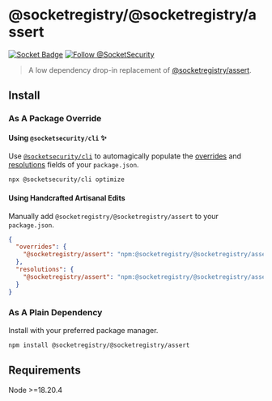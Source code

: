 # @socketregistry/@socketregistry/assert

[![Socket Badge](https://socket.dev/api/badge/npm/package/@socketregistry/@socketregistry/assert)](https://socket.dev/npm/package/@socketregistry/@socketregistry/assert)
[![Follow @SocketSecurity](https://img.shields.io/twitter/follow/SocketSecurity?style=social)](https://twitter.com/SocketSecurity)

> A low dependency drop-in replacement of
> [@socketregistry/assert](https://www.npmjs.com/package/@socketregistry/assert).

## Install

### As A Package Override

#### Using `@socketsecurity/cli` :sparkles:

Use [`@socketsecurity/cli`](https://www.npmjs.com/package/@socketsecurity/cli)
to automagically populate the
[overrides](https://docs.npmjs.com/cli/v9/configuring-npm/package-json#overrides)
and [resolutions](https://yarnpkg.com/configuration/manifest#resolutions) fields
of your `package.json`.

```sh
npx @socketsecurity/cli optimize
```

#### Using Handcrafted Artisanal Edits

Manually add `@socketregistry/@socketregistry/assert` to your `package.json`.

```json
{
  "overrides": {
    "@socketregistry/assert": "npm:@socketregistry/@socketregistry/assert@^1"
  },
  "resolutions": {
    "@socketregistry/assert": "npm:@socketregistry/@socketregistry/assert@^1"
  }
}
```

### As A Plain Dependency

Install with your preferred package manager.

```sh
npm install @socketregistry/@socketregistry/assert
```

## Requirements

Node &gt;=18.20.4
